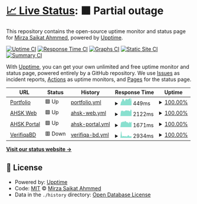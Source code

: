 # [📈 Live Status](https://mirzasaikatahmmed.github.io/uptimeMonitor): <!--live status--> **🟧 Partial outage**

This repository contains the open-source uptime monitor and status page for [Mirza Saikat Ahmmed](https://mirzasaikatahmmed.info/), powered by [Upptime](https://github.com/upptime/upptime).

[![Uptime CI](https://github.com/mirzasaikatahmmed/uptimeMonitor/workflows/Uptime%20CI/badge.svg)](https://github.com/mirzasaikatahmmed/uptimeMonitor/actions?query=workflow%3A%22Uptime+CI%22)
[![Response Time CI](https://github.com/mirzasaikatahmmed/uptimeMonitor/workflows/Response%20Time%20CI/badge.svg)](https://github.com/mirzasaikatahmmed/uptimeMonitor/actions?query=workflow%3A%22Response+Time+CI%22)
[![Graphs CI](https://github.com/mirzasaikatahmmed/uptimeMonitor/workflows/Graphs%20CI/badge.svg)](https://github.com/mirzasaikatahmmed/uptimeMonitor/actions?query=workflow%3A%22Graphs+CI%22)
[![Static Site CI](https://github.com/mirzasaikatahmmed/uptimeMonitor/workflows/Static%20Site%20CI/badge.svg)](https://github.com/mirzasaikatahmmed/uptimeMonitor/actions?query=workflow%3A%22Static+Site+CI%22)
[![Summary CI](https://github.com/mirzasaikatahmmed/uptimeMonitor/workflows/Summary%20CI/badge.svg)](https://github.com/mirzasaikatahmmed/uptimeMonitor/actions?query=workflow%3A%22Summary+CI%22)

With [Upptime](https://upptime.js.org), you can get your own unlimited and free uptime monitor and status page, powered entirely by a GitHub repository. We use [Issues](https://github.com/mirzasaikatahmmed/uptimeMonitor/issues) as incident reports, [Actions](https://github.com/mirzasaikatahmmed/uptimeMonitor/actions) as uptime monitors, and [Pages](https://mirzasaikatahmmed.github.io/uptimeMonitor) for the status page.

<!--start: status pages-->
<!-- This summary is generated by Upptime (https://github.com/upptime/upptime) -->
<!-- Do not edit this manually, your changes will be overwritten -->
<!-- prettier-ignore -->
| URL | Status | History | Response Time | Uptime |
| --- | ------ | ------- | ------------- | ------ |
| <img alt="" src="https://icons.duckduckgo.com/ip3/mirzasaikatahmmed.info.ico" height="13"> [Portfolio](https://mirzasaikatahmmed.info) | 🟩 Up | [portfolio.yml](https://github.com/mirzasaikatahmmed/uptimeMonitor/commits/HEAD/history/portfolio.yml) | <details><summary><img alt="Response time graph" src="./graphs/portfolio/response-time-week.png" height="20"> 449ms</summary><br><a href="https://mirzasaikatahmmed.github.io/uptimeMonitor/history/portfolio"><img alt="Response time 449" src="https://img.shields.io/endpoint?url=https%3A%2F%2Fraw.githubusercontent.com%2Fmirzasaikatahmmed%2FuptimeMonitor%2FHEAD%2Fapi%2Fportfolio%2Fresponse-time.json"></a><br><a href="https://mirzasaikatahmmed.github.io/uptimeMonitor/history/portfolio"><img alt="24-hour response time 574" src="https://img.shields.io/endpoint?url=https%3A%2F%2Fraw.githubusercontent.com%2Fmirzasaikatahmmed%2FuptimeMonitor%2FHEAD%2Fapi%2Fportfolio%2Fresponse-time-day.json"></a><br><a href="https://mirzasaikatahmmed.github.io/uptimeMonitor/history/portfolio"><img alt="7-day response time 449" src="https://img.shields.io/endpoint?url=https%3A%2F%2Fraw.githubusercontent.com%2Fmirzasaikatahmmed%2FuptimeMonitor%2FHEAD%2Fapi%2Fportfolio%2Fresponse-time-week.json"></a><br><a href="https://mirzasaikatahmmed.github.io/uptimeMonitor/history/portfolio"><img alt="30-day response time 449" src="https://img.shields.io/endpoint?url=https%3A%2F%2Fraw.githubusercontent.com%2Fmirzasaikatahmmed%2FuptimeMonitor%2FHEAD%2Fapi%2Fportfolio%2Fresponse-time-month.json"></a><br><a href="https://mirzasaikatahmmed.github.io/uptimeMonitor/history/portfolio"><img alt="1-year response time 449" src="https://img.shields.io/endpoint?url=https%3A%2F%2Fraw.githubusercontent.com%2Fmirzasaikatahmmed%2FuptimeMonitor%2FHEAD%2Fapi%2Fportfolio%2Fresponse-time-year.json"></a></details> | <details><summary><a href="https://mirzasaikatahmmed.github.io/uptimeMonitor/history/portfolio">100.00%</a></summary><a href="https://mirzasaikatahmmed.github.io/uptimeMonitor/history/portfolio"><img alt="All-time uptime 100.00%" src="https://img.shields.io/endpoint?url=https%3A%2F%2Fraw.githubusercontent.com%2Fmirzasaikatahmmed%2FuptimeMonitor%2FHEAD%2Fapi%2Fportfolio%2Fuptime.json"></a><br><a href="https://mirzasaikatahmmed.github.io/uptimeMonitor/history/portfolio"><img alt="24-hour uptime 100.00%" src="https://img.shields.io/endpoint?url=https%3A%2F%2Fraw.githubusercontent.com%2Fmirzasaikatahmmed%2FuptimeMonitor%2FHEAD%2Fapi%2Fportfolio%2Fuptime-day.json"></a><br><a href="https://mirzasaikatahmmed.github.io/uptimeMonitor/history/portfolio"><img alt="7-day uptime 100.00%" src="https://img.shields.io/endpoint?url=https%3A%2F%2Fraw.githubusercontent.com%2Fmirzasaikatahmmed%2FuptimeMonitor%2FHEAD%2Fapi%2Fportfolio%2Fuptime-week.json"></a><br><a href="https://mirzasaikatahmmed.github.io/uptimeMonitor/history/portfolio"><img alt="30-day uptime 100.00%" src="https://img.shields.io/endpoint?url=https%3A%2F%2Fraw.githubusercontent.com%2Fmirzasaikatahmmed%2FuptimeMonitor%2FHEAD%2Fapi%2Fportfolio%2Fuptime-month.json"></a><br><a href="https://mirzasaikatahmmed.github.io/uptimeMonitor/history/portfolio"><img alt="1-year uptime 100.00%" src="https://img.shields.io/endpoint?url=https%3A%2F%2Fraw.githubusercontent.com%2Fmirzasaikatahmmed%2FuptimeMonitor%2FHEAD%2Fapi%2Fportfolio%2Fuptime-year.json"></a></details>
| <img alt="" src="https://icons.duckduckgo.com/ip3/ahskbera.edu.bd.ico" height="13"> [AHSK Web](https://ahskbera.edu.bd) | 🟩 Up | [ahsk-web.yml](https://github.com/mirzasaikatahmmed/uptimeMonitor/commits/HEAD/history/ahsk-web.yml) | <details><summary><img alt="Response time graph" src="./graphs/ahsk-web/response-time-week.png" height="20"> 2122ms</summary><br><a href="https://mirzasaikatahmmed.github.io/uptimeMonitor/history/ahsk-web"><img alt="Response time 2122" src="https://img.shields.io/endpoint?url=https%3A%2F%2Fraw.githubusercontent.com%2Fmirzasaikatahmmed%2FuptimeMonitor%2FHEAD%2Fapi%2Fahsk-web%2Fresponse-time.json"></a><br><a href="https://mirzasaikatahmmed.github.io/uptimeMonitor/history/ahsk-web"><img alt="24-hour response time 2163" src="https://img.shields.io/endpoint?url=https%3A%2F%2Fraw.githubusercontent.com%2Fmirzasaikatahmmed%2FuptimeMonitor%2FHEAD%2Fapi%2Fahsk-web%2Fresponse-time-day.json"></a><br><a href="https://mirzasaikatahmmed.github.io/uptimeMonitor/history/ahsk-web"><img alt="7-day response time 2122" src="https://img.shields.io/endpoint?url=https%3A%2F%2Fraw.githubusercontent.com%2Fmirzasaikatahmmed%2FuptimeMonitor%2FHEAD%2Fapi%2Fahsk-web%2Fresponse-time-week.json"></a><br><a href="https://mirzasaikatahmmed.github.io/uptimeMonitor/history/ahsk-web"><img alt="30-day response time 2122" src="https://img.shields.io/endpoint?url=https%3A%2F%2Fraw.githubusercontent.com%2Fmirzasaikatahmmed%2FuptimeMonitor%2FHEAD%2Fapi%2Fahsk-web%2Fresponse-time-month.json"></a><br><a href="https://mirzasaikatahmmed.github.io/uptimeMonitor/history/ahsk-web"><img alt="1-year response time 2122" src="https://img.shields.io/endpoint?url=https%3A%2F%2Fraw.githubusercontent.com%2Fmirzasaikatahmmed%2FuptimeMonitor%2FHEAD%2Fapi%2Fahsk-web%2Fresponse-time-year.json"></a></details> | <details><summary><a href="https://mirzasaikatahmmed.github.io/uptimeMonitor/history/ahsk-web">100.00%</a></summary><a href="https://mirzasaikatahmmed.github.io/uptimeMonitor/history/ahsk-web"><img alt="All-time uptime 100.00%" src="https://img.shields.io/endpoint?url=https%3A%2F%2Fraw.githubusercontent.com%2Fmirzasaikatahmmed%2FuptimeMonitor%2FHEAD%2Fapi%2Fahsk-web%2Fuptime.json"></a><br><a href="https://mirzasaikatahmmed.github.io/uptimeMonitor/history/ahsk-web"><img alt="24-hour uptime 100.00%" src="https://img.shields.io/endpoint?url=https%3A%2F%2Fraw.githubusercontent.com%2Fmirzasaikatahmmed%2FuptimeMonitor%2FHEAD%2Fapi%2Fahsk-web%2Fuptime-day.json"></a><br><a href="https://mirzasaikatahmmed.github.io/uptimeMonitor/history/ahsk-web"><img alt="7-day uptime 100.00%" src="https://img.shields.io/endpoint?url=https%3A%2F%2Fraw.githubusercontent.com%2Fmirzasaikatahmmed%2FuptimeMonitor%2FHEAD%2Fapi%2Fahsk-web%2Fuptime-week.json"></a><br><a href="https://mirzasaikatahmmed.github.io/uptimeMonitor/history/ahsk-web"><img alt="30-day uptime 100.00%" src="https://img.shields.io/endpoint?url=https%3A%2F%2Fraw.githubusercontent.com%2Fmirzasaikatahmmed%2FuptimeMonitor%2FHEAD%2Fapi%2Fahsk-web%2Fuptime-month.json"></a><br><a href="https://mirzasaikatahmmed.github.io/uptimeMonitor/history/ahsk-web"><img alt="1-year uptime 100.00%" src="https://img.shields.io/endpoint?url=https%3A%2F%2Fraw.githubusercontent.com%2Fmirzasaikatahmmed%2FuptimeMonitor%2FHEAD%2Fapi%2Fahsk-web%2Fuptime-year.json"></a></details>
| <img alt="" src="https://icons.duckduckgo.com/ip3/portal.ahskbera.edu.bd.ico" height="13"> [AHSK Portal](https://portal.ahskbera.edu.bd) | 🟩 Up | [ahsk-portal.yml](https://github.com/mirzasaikatahmmed/uptimeMonitor/commits/HEAD/history/ahsk-portal.yml) | <details><summary><img alt="Response time graph" src="./graphs/ahsk-portal/response-time-week.png" height="20"> 1671ms</summary><br><a href="https://mirzasaikatahmmed.github.io/uptimeMonitor/history/ahsk-portal"><img alt="Response time 1671" src="https://img.shields.io/endpoint?url=https%3A%2F%2Fraw.githubusercontent.com%2Fmirzasaikatahmmed%2FuptimeMonitor%2FHEAD%2Fapi%2Fahsk-portal%2Fresponse-time.json"></a><br><a href="https://mirzasaikatahmmed.github.io/uptimeMonitor/history/ahsk-portal"><img alt="24-hour response time 1670" src="https://img.shields.io/endpoint?url=https%3A%2F%2Fraw.githubusercontent.com%2Fmirzasaikatahmmed%2FuptimeMonitor%2FHEAD%2Fapi%2Fahsk-portal%2Fresponse-time-day.json"></a><br><a href="https://mirzasaikatahmmed.github.io/uptimeMonitor/history/ahsk-portal"><img alt="7-day response time 1671" src="https://img.shields.io/endpoint?url=https%3A%2F%2Fraw.githubusercontent.com%2Fmirzasaikatahmmed%2FuptimeMonitor%2FHEAD%2Fapi%2Fahsk-portal%2Fresponse-time-week.json"></a><br><a href="https://mirzasaikatahmmed.github.io/uptimeMonitor/history/ahsk-portal"><img alt="30-day response time 1671" src="https://img.shields.io/endpoint?url=https%3A%2F%2Fraw.githubusercontent.com%2Fmirzasaikatahmmed%2FuptimeMonitor%2FHEAD%2Fapi%2Fahsk-portal%2Fresponse-time-month.json"></a><br><a href="https://mirzasaikatahmmed.github.io/uptimeMonitor/history/ahsk-portal"><img alt="1-year response time 1671" src="https://img.shields.io/endpoint?url=https%3A%2F%2Fraw.githubusercontent.com%2Fmirzasaikatahmmed%2FuptimeMonitor%2FHEAD%2Fapi%2Fahsk-portal%2Fresponse-time-year.json"></a></details> | <details><summary><a href="https://mirzasaikatahmmed.github.io/uptimeMonitor/history/ahsk-portal">100.00%</a></summary><a href="https://mirzasaikatahmmed.github.io/uptimeMonitor/history/ahsk-portal"><img alt="All-time uptime 100.00%" src="https://img.shields.io/endpoint?url=https%3A%2F%2Fraw.githubusercontent.com%2Fmirzasaikatahmmed%2FuptimeMonitor%2FHEAD%2Fapi%2Fahsk-portal%2Fuptime.json"></a><br><a href="https://mirzasaikatahmmed.github.io/uptimeMonitor/history/ahsk-portal"><img alt="24-hour uptime 100.00%" src="https://img.shields.io/endpoint?url=https%3A%2F%2Fraw.githubusercontent.com%2Fmirzasaikatahmmed%2FuptimeMonitor%2FHEAD%2Fapi%2Fahsk-portal%2Fuptime-day.json"></a><br><a href="https://mirzasaikatahmmed.github.io/uptimeMonitor/history/ahsk-portal"><img alt="7-day uptime 100.00%" src="https://img.shields.io/endpoint?url=https%3A%2F%2Fraw.githubusercontent.com%2Fmirzasaikatahmmed%2FuptimeMonitor%2FHEAD%2Fapi%2Fahsk-portal%2Fuptime-week.json"></a><br><a href="https://mirzasaikatahmmed.github.io/uptimeMonitor/history/ahsk-portal"><img alt="30-day uptime 100.00%" src="https://img.shields.io/endpoint?url=https%3A%2F%2Fraw.githubusercontent.com%2Fmirzasaikatahmmed%2FuptimeMonitor%2FHEAD%2Fapi%2Fahsk-portal%2Fuptime-month.json"></a><br><a href="https://mirzasaikatahmmed.github.io/uptimeMonitor/history/ahsk-portal"><img alt="1-year uptime 100.00%" src="https://img.shields.io/endpoint?url=https%3A%2F%2Fraw.githubusercontent.com%2Fmirzasaikatahmmed%2FuptimeMonitor%2FHEAD%2Fapi%2Fahsk-portal%2Fuptime-year.json"></a></details>
| <img alt="" src="https://icons.duckduckgo.com/ip3/verifiqabd.com.ico" height="13"> [VerifiqaBD](https://verifiqabd.com) | 🟥 Down | [verifiqa-bd.yml](https://github.com/mirzasaikatahmmed/uptimeMonitor/commits/HEAD/history/verifiqa-bd.yml) | <details><summary><img alt="Response time graph" src="./graphs/verifiqa-bd/response-time-week.png" height="20"> 2934ms</summary><br><a href="https://mirzasaikatahmmed.github.io/uptimeMonitor/history/verifiqa-bd"><img alt="Response time 2934" src="https://img.shields.io/endpoint?url=https%3A%2F%2Fraw.githubusercontent.com%2Fmirzasaikatahmmed%2FuptimeMonitor%2FHEAD%2Fapi%2Fverifiqa-bd%2Fresponse-time.json"></a><br><a href="https://mirzasaikatahmmed.github.io/uptimeMonitor/history/verifiqa-bd"><img alt="24-hour response time 1564" src="https://img.shields.io/endpoint?url=https%3A%2F%2Fraw.githubusercontent.com%2Fmirzasaikatahmmed%2FuptimeMonitor%2FHEAD%2Fapi%2Fverifiqa-bd%2Fresponse-time-day.json"></a><br><a href="https://mirzasaikatahmmed.github.io/uptimeMonitor/history/verifiqa-bd"><img alt="7-day response time 2934" src="https://img.shields.io/endpoint?url=https%3A%2F%2Fraw.githubusercontent.com%2Fmirzasaikatahmmed%2FuptimeMonitor%2FHEAD%2Fapi%2Fverifiqa-bd%2Fresponse-time-week.json"></a><br><a href="https://mirzasaikatahmmed.github.io/uptimeMonitor/history/verifiqa-bd"><img alt="30-day response time 2934" src="https://img.shields.io/endpoint?url=https%3A%2F%2Fraw.githubusercontent.com%2Fmirzasaikatahmmed%2FuptimeMonitor%2FHEAD%2Fapi%2Fverifiqa-bd%2Fresponse-time-month.json"></a><br><a href="https://mirzasaikatahmmed.github.io/uptimeMonitor/history/verifiqa-bd"><img alt="1-year response time 2934" src="https://img.shields.io/endpoint?url=https%3A%2F%2Fraw.githubusercontent.com%2Fmirzasaikatahmmed%2FuptimeMonitor%2FHEAD%2Fapi%2Fverifiqa-bd%2Fresponse-time-year.json"></a></details> | <details><summary><a href="https://mirzasaikatahmmed.github.io/uptimeMonitor/history/verifiqa-bd">100.00%</a></summary><a href="https://mirzasaikatahmmed.github.io/uptimeMonitor/history/verifiqa-bd"><img alt="All-time uptime 100.00%" src="https://img.shields.io/endpoint?url=https%3A%2F%2Fraw.githubusercontent.com%2Fmirzasaikatahmmed%2FuptimeMonitor%2FHEAD%2Fapi%2Fverifiqa-bd%2Fuptime.json"></a><br><a href="https://mirzasaikatahmmed.github.io/uptimeMonitor/history/verifiqa-bd"><img alt="24-hour uptime 99.99%" src="https://img.shields.io/endpoint?url=https%3A%2F%2Fraw.githubusercontent.com%2Fmirzasaikatahmmed%2FuptimeMonitor%2FHEAD%2Fapi%2Fverifiqa-bd%2Fuptime-day.json"></a><br><a href="https://mirzasaikatahmmed.github.io/uptimeMonitor/history/verifiqa-bd"><img alt="7-day uptime 100.00%" src="https://img.shields.io/endpoint?url=https%3A%2F%2Fraw.githubusercontent.com%2Fmirzasaikatahmmed%2FuptimeMonitor%2FHEAD%2Fapi%2Fverifiqa-bd%2Fuptime-week.json"></a><br><a href="https://mirzasaikatahmmed.github.io/uptimeMonitor/history/verifiqa-bd"><img alt="30-day uptime 100.00%" src="https://img.shields.io/endpoint?url=https%3A%2F%2Fraw.githubusercontent.com%2Fmirzasaikatahmmed%2FuptimeMonitor%2FHEAD%2Fapi%2Fverifiqa-bd%2Fuptime-month.json"></a><br><a href="https://mirzasaikatahmmed.github.io/uptimeMonitor/history/verifiqa-bd"><img alt="1-year uptime 100.00%" src="https://img.shields.io/endpoint?url=https%3A%2F%2Fraw.githubusercontent.com%2Fmirzasaikatahmmed%2FuptimeMonitor%2FHEAD%2Fapi%2Fverifiqa-bd%2Fuptime-year.json"></a></details>

<!--end: status pages-->

[**Visit our status website →**](https://mirzasaikatahmmed.github.io/uptimeMonitor)

## 📄 License

- Powered by: [Upptime](https://github.com/upptime/upptime)
- Code: [MIT](./LICENSE) © [Mirza Saikat Ahmmed](https://mirzasaikatahmmed.info/)
- Data in the `./history` directory: [Open Database License](https://opendatacommons.org/licenses/odbl/1-0/)
